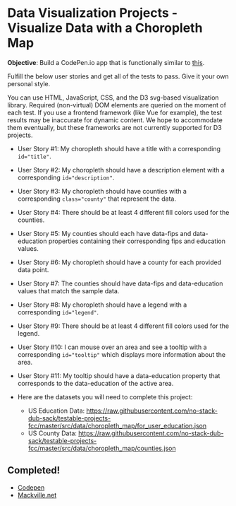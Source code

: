 # Data Visualization Projects - Visualize Data with a Choropleth Map

**Objective**: Build a CodePen.io app that is functionally similar to [this](https://codepen.io/freeCodeCamp/full/EZKqza).

Fulfill the below user stories and get all of the tests to pass. Give it your own personal style.

You can use HTML, JavaScript, CSS, and the D3 svg-based visualization library. Required (non-virtual) DOM elements are queried on the moment of each test. If you use a frontend framework (like Vue for example), the test results may be inaccurate for dynamic content. We hope to accommodate them eventually, but these frameworks are not currently supported for D3 projects.

* User Story #1: My choropleth should have a title with a corresponding `id="title"`.
* User Story #2: My choropleth should have a description element with a corresponding `id="description"`.
* User Story #3: My choropleth should have counties with a corresponding `class="county"` that represent the data.
* User Story #4: There should be at least 4 different fill colors used for the counties.
* User Story #5: My counties should each have data-fips and data-education properties containing their corresponding fips and education values.
* User Story #6: My choropleth should have a county for each provided data point.
* User Story #7: The counties should have data-fips and data-education values that match the sample data.
* User Story #8: My choropleth should have a legend with a corresponding `id="legend"`.
* User Story #9: There should be at least 4 different fill colors used for the legend.
* User Story #10: I can mouse over an area and see a tooltip with a corresponding `id="tooltip"` which displays more information about the area.
* User Story #11: My tooltip should have a data-education property that corresponds to the data-education of the active area.

* Here are the datasets you will need to complete this project:
  * US Education Data: https://raw.githubusercontent.com/no-stack-dub-sack/testable-projects-fcc/master/src/data/choropleth_map/for_user_education.json
  * US County Data: https://raw.githubusercontent.com/no-stack-dub-sack/testable-projects-fcc/master/src/data/choropleth_map/counties.json




## Completed!
  * [Codepen](https://codepen.io/cmccormack/pen/MBwPjZ)
  * [Mackville.net](https://mackville.net/d3/choropleth/)